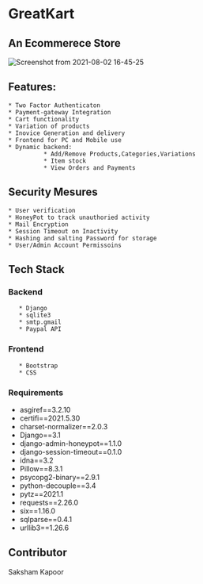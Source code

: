# GreatKart
## An Ecommerece Store

![Screenshot from 2021-08-02 16-45-25](https://user-images.githubusercontent.com/49125971/127854127-7c02ae0f-ac36-43b0-96fc-2ae475b954cd.png)


## Features:
    * Two Factor Authenticaton
    * Payment-gateway Integration
    * Cart functionality
    * Variation of products
    * Inovice Generation and delivery
    * Frontend for PC and Mobile use
    * Dynamic backend:
              * Add/Remove Products,Categories,Variations
              * Item stock
              * View Orders and Payments
	

## Security Mesures
    * User verification
    * HoneyPot to track unauthoried activity
    * Mail Encryption
    * Session Timeout on Inactivity
    * Hashing and salting Password for storage
    * User/Admin Account Permissoins


## Tech Stack

### Backend
	   * Django
	   * sqlite3
	   * smtp.gmail
	   * Paypal API

### Frontend 
	   * Bootstrap
	   * CSS


### Requirements
* asgiref==3.2.10
* certifi==2021.5.30
* charset-normalizer==2.0.3
* Django==3.1
* django-admin-honeypot==1.1.0
* django-session-timeout==0.1.0
* idna==3.2
* Pillow==8.3.1
* psycopg2-binary==2.9.1
* python-decouple==3.4
* pytz==2021.1
* requests==2.26.0
* six==1.16.0
* sqlparse==0.4.1
* urllib3==1.26.6

## Contributor
 Saksham Kapoor
